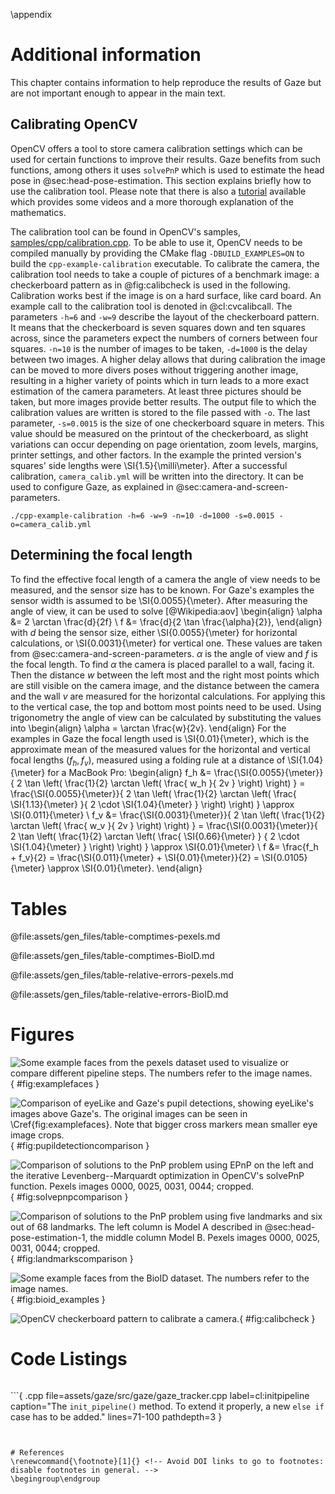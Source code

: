 \appendix


# Additional information

This chapter contains information to help reproduce the results of Gaze but
are not important enough to appear in the main text.


## Calibrating OpenCV

OpenCV offers a tool to store camera calibration settings which can be used for
certain functions to improve their results. Gaze benefits from such functions,
among others it uses `solvePnP` which is used to estimate the head pose in @sec:head-pose-estimation. This section
explains briefly how to use the calibration tool. Please note that there is
also a
[tutorial](https://docs.opencv.org/3.0-beta/doc/tutorials/calib3d/camera_calibration/camera_calibration.html)
available which provides some videos and a more thorough explanation of the
mathematics.

The calibration tool can be found in OpenCV's samples,
[samples/cpp/calibration.cpp](https://github.com/opencv/opencv/blob/fc9e031454fd456d09e15944c99a419e73d80661/samples/cpp/calibration.cpp).
To be able to use it, OpenCV needs to be compiled manually by providing the
CMake flag `-DBUILD_EXAMPLES=ON` to build the `cpp-example-calibration`
executable. To calibrate the camera, the calibration tool needs to take a
couple of pictures of a benchmark image: a checkerboard pattern as in
@fig:calibcheck is used in the following. Calibration works best if the image
is on a hard surface, like card board. An example call to the calibration tool
is denoted in @cl:cvcalibcall. The parameters `-h=6` and `-w=9` describe the
layout of the checkerboard pattern. It means that the checkerboard is seven
squares down and ten squares across, since the parameters expect the numbers of
corners between four squares. `-n=10` is the number of images to be taken,
`-d=1000` is the delay between two images. A higher delay allows that during
calibration the image can be moved to more divers poses without triggering
another image, resulting in a higher variety of points which in turn leads to a
more exact estimation of the camera parameters. At least three pictures should
be taken, but more images provide better results. The output file to which the
calibration values are written is stored to the file passed with `-o`. The last
parameter, `-s=0.0015` is the size of one checkerboard square in meters. This
value should be measured on the printout of the checkerboard, as slight
variations can occur depending on page orientation, zoom levels, margins,
printer settings, and other factors. In the example the printed version's
squares' side lengths were \SI{1.5}{\milli\meter}. After a successful calibration,
`camera_calib.yml` will be written into the directory. It can be used to
configure Gaze, as explained in @sec:camera-and-screen-parameters.

```{ .bash caption="Using the OpenCV calibration tool to calibrate the camera." label=cl:cvcalibcall }
./cpp-example-calibration -h=6 -w=9 -n=10 -d=1000 -s=0.0015 -o=camera_calib.yml
```


## Determining the focal length

To find the effective focal length of a camera the angle of view needs to be
measured, and the sensor size has to be known. For Gaze's examples the sensor width is
assumed to be \SI{0.0055}{\meter}. After measuring the angle of view, it can be used to solve [@Wikipedia:aov]
\begin{align}
\alpha &= 2 \arctan \frac{d}{2f} \\
f &= \frac{d}{2 \tan \frac{\alpha}{2}},
\end{align}
with $d$ being the sensor size, either \SI{0.0055}{\meter} for horizontal calculations,
or \SI{0.0031}{\meter} for vertical one. These values are taken from @sec:camera-and-screen-parameters. $\alpha$
is the angle of view and $f$ is the focal length.
To find $\alpha$ the camera is placed parallel to a wall, facing it. Then the
distance $w$ between the left most and the right most points
which are still visible on the camera image, and the
distance between the camera and the wall $v$ are measured for the horizontal calculations. For applying this to the vertical case, the top and bottom most points need to be used. Using trigonometry
the angle of view can be calculated by substituting the values into
\begin{align}
\alpha = \arctan \frac{w}{2v}.
\end{align}
For the examples in Gaze the focal length used is \SI{0.01}{\meter}, which is
the approximate mean of the measured values for the horizontal and vertical
focal lengths ($f_h, f_v$), measured using a folding rule at a distance of
\SI{1.04}{\meter} for a MacBook Pro:
\begin{align}
f_h &= \frac{\SI{0.0055}{\meter}}{ 2 \tan \left( \frac{1}{2} \arctan \left( \frac{ w_h }{ 2v } \right) \right) }
= \frac{\SI{0.0055}{\meter}}{ 2 \tan \left( \frac{1}{2} \arctan \left( \frac{ \SI{1.13}{\meter} }{ 2 \cdot \SI{1.04}{\meter} } \right) \right) } \approx \SI{0.011}{\meter} \\
f_v &= \frac{\SI{0.0031}{\meter}}{ 2 \tan \left( \frac{1}{2} \arctan \left( \frac{ w_v }{ 2v } \right) \right) }
= \frac{\SI{0.0031}{\meter}}{ 2 \tan \left( \frac{1}{2} \arctan \left( \frac{ \SI{0.66}{\meter} } { 2 \cdot \SI{1.04}{\meter} } \right) \right) } \approx \SI{0.01}{\meter} \\
f &= \frac{f_h + f_v}{2} = \frac{\SI{0.011}{\meter} + \SI{0.01}{\meter}}{2} = \SI{0.0105}{\meter} \approx \SI{0.01}{\meter}.
\end{align}


# Tables

@file:assets/gen_files/table-comptimes-pexels.md

@file:assets/gen_files/table-comptimes-BioID.md

@file:assets/gen_files/table-relative-errors-pexels.md

@file:assets/gen_files/table-relative-errors-BioID.md


# Figures

![Some example faces from the pexels dataset used to visualize or compare different pipeline steps. The numbers refer to the image names.](pupil_detection_faces.png){ #fig:examplefaces }

![Comparison of eyeLike and Gaze's pupil detections, showing eyeLike's images above Gaze's. The original images can be seen in \Cref{fig:examplefaces}. Note that bigger cross markers mean smaller eye image crops.](pupil_detection_comparison.png){ #fig:pupildetectioncomparison }

![Comparison of solutions to the PnP problem using EPnP on the left and the iterative Levenberg--Marquardt optimization in OpenCV's solvePnP function. Pexels images 0000, 0025, 0031, 0044; cropped.](solvePnPcomparison.png){ #fig:solvepnpcomparison }

![Comparison of solutions to the PnP problem using five landmarks and six out of 68 landmarks. The left column is Model A described in @sec:head-pose-estimation-1, the middle column Model B. Pexels images 0000, 0025, 0031, 0044; cropped.](landmarkscomparison.png){ #fig:landmarkscomparison }

![Some example faces from the BioID dataset. The numbers refer to the image names.](BioID_exampleimages.png){ #fig:bioid_examples }

![OpenCV checkerboard pattern to calibrate a camera.](pattern.png){ #fig:calibcheck }


# Code Listings

```{ .yaml file="examples/camera_calib.yml" caption="Example camera calibration output." label=cl:cameracalibyml }
```

```{ .cpp file=assets/gaze/src/gaze/gaze_tracker.cpp label=cl:initpipeline caption="The `init_pipeline()` method. To extend it properly, a new `else if` case has to be added." lines=71-100 pathdepth=3 }
```


# References
\renewcommand{\footnote}[1]{} <!-- Avoid DOI links to go to footnotes: disable footnotes in general. -->
\begingroup\endgroup
